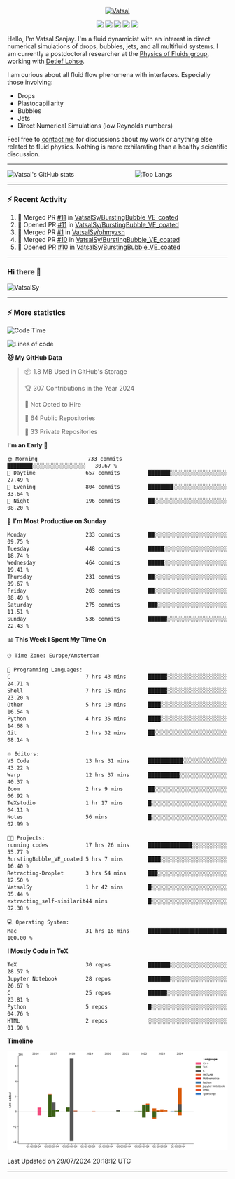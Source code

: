 <center>

[<img alt="Vatsal" width="200px" src="https://www.dropbox.com/s/dxyybgtblo8er6h/Logo_Vatsal_Vector.png?raw=1">](https://www.vatsalsanjay.com)

[<img src="https://img.shields.io/badge/googlescholar-4285F4?&style=for-the-badge&logo=googlescholar&logoColor=white">](https://scholar.google.com/citations?hl=en&user=67aQviYAAAAJ)
[<img src="https://img.shields.io/static/v1.svg?&style=for-the-badge&logo=ResearchGate&label=&message=ResearchGate&logoColor=white&color=green">](https://www.researchgate.net/profile/Vatsal-Sanjay-2)
[<img src="https://img.shields.io/badge/twitter-1DA1F2?&style=for-the-badge&logo=twitter&logoColor=white">](https://twitter.com/VatsalSanjay)
[<img src="https://img.shields.io/badge/linkedin-0A66C2?&style=for-the-badge&logo=linkedin">](https://www.linkedin.com/in/vatsalsanjay/)
[<img src="https://img.shields.io/badge/orcid-A6CE39?&style=for-the-badge&logo=orcid&logoColor=white">](https://orcid.org/0000-0002-4293-6099)

</center>

Hello, I'm Vatsal Sanjay. I'm a fluid dynamicist with an interest in direct numerical simulations of drops, bubbles, jets, and all multifluid systems. I am currently a postdoctoral researcher at the [Physics of Fluids group](https://pof.tnw.utwente.nl), working with [Detlef Lohse](https://en.wikipedia.org/wiki/Detlef_Lohse). 

I am curious about all fluid flow phenomena with interfaces. Especially those involving:

- Drops
- Plastocapillarity
- Bubbles
- Jets
- Direct Numerical Simulations (low Reynolds numbers)

Feel free to [contact me](mailto:contact@vatsalsanjay.com) for discussions about my work or anything else related to fluid physics. Nothing is more exhilarating than a healthy scientific discussion.

<!-- ![Vatsal's GitHub stats](https://github-readme-stats-xi-wine-74.vercel.app/api?username=VatsalSy&show_icons=true&theme=vision-friendly-dark)

![Top Langs](https://github-readme-stats-xi-wine-74.vercel.app/api/top-langs/?username=VatsalSy&layout=compact&theme=vision-friendly-dark) -->

---
<div style="display: flex; justify-content: space-between;">
    <img src="https://github-readme-stats-xi-wine-74.vercel.app/api?username=VatsalSy&show_icons=true&theme=vision-friendly-dark" alt="Vatsal's GitHub stats" style="width: 55%;">
    <img src="https://github-readme-stats-xi-wine-74.vercel.app/api/top-langs/?username=VatsalSy&layout=compact&theme=vision-friendly-dark" alt="Top Langs" style="width: 42%;">
</div>

---

### :zap: Recent Activity

<!--START_SECTION:activity-->
1. 🎉 Merged PR [#11](https://github.com/VatsalSy/BurstingBubble_VE_coated/pull/11) in [VatsalSy/BurstingBubble_VE_coated](https://github.com/VatsalSy/BurstingBubble_VE_coated)
2. 💪 Opened PR [#11](https://github.com/VatsalSy/BurstingBubble_VE_coated/pull/11) in [VatsalSy/BurstingBubble_VE_coated](https://github.com/VatsalSy/BurstingBubble_VE_coated)
3. 🎉 Merged PR [#1](https://github.com/VatsalSy/ohmyzsh/pull/1) in [VatsalSy/ohmyzsh](https://github.com/VatsalSy/ohmyzsh)
4. 🎉 Merged PR [#10](https://github.com/VatsalSy/BurstingBubble_VE_coated/pull/10) in [VatsalSy/BurstingBubble_VE_coated](https://github.com/VatsalSy/BurstingBubble_VE_coated)
5. 💪 Opened PR [#10](https://github.com/VatsalSy/BurstingBubble_VE_coated/pull/10) in [VatsalSy/BurstingBubble_VE_coated](https://github.com/VatsalSy/BurstingBubble_VE_coated)
<!--END_SECTION:activity-->
---

### Hi there 👋
<p align="left"> <img src="https://komarev.com/ghpvc/?username=VatsalSy&label=Profile%20views&color=orange&style=for-the-badge" alt="VatsalSy" /> </p>

---
### :zap: More statistics

<!--START_SECTION:waka-->
![Code Time](http://img.shields.io/badge/Code%20Time-36%20hrs%2055%20mins-blue)

![Lines of code](https://img.shields.io/badge/From%20Hello%20World%20I%27ve%20Written-18.4%20million%20lines%20of%20code-blue)

**🐱 My GitHub Data** 

> 📦 1.8 MB Used in GitHub's Storage 
 > 
> 🏆 307 Contributions in the Year 2024
 > 
> 🚫 Not Opted to Hire
 > 
> 📜 64 Public Repositories 
 > 
> 🔑 33 Private Repositories 
 > 
**I'm an Early 🐤** 

```text
🌞 Morning                733 commits         ████████░░░░░░░░░░░░░░░░░   30.67 % 
🌆 Daytime                657 commits         ███████░░░░░░░░░░░░░░░░░░   27.49 % 
🌃 Evening                804 commits         ████████░░░░░░░░░░░░░░░░░   33.64 % 
🌙 Night                  196 commits         ██░░░░░░░░░░░░░░░░░░░░░░░   08.20 % 
```
📅 **I'm Most Productive on Sunday** 

```text
Monday                   233 commits         ██░░░░░░░░░░░░░░░░░░░░░░░   09.75 % 
Tuesday                  448 commits         █████░░░░░░░░░░░░░░░░░░░░   18.74 % 
Wednesday                464 commits         █████░░░░░░░░░░░░░░░░░░░░   19.41 % 
Thursday                 231 commits         ██░░░░░░░░░░░░░░░░░░░░░░░   09.67 % 
Friday                   203 commits         ██░░░░░░░░░░░░░░░░░░░░░░░   08.49 % 
Saturday                 275 commits         ███░░░░░░░░░░░░░░░░░░░░░░   11.51 % 
Sunday                   536 commits         ██████░░░░░░░░░░░░░░░░░░░   22.43 % 
```


📊 **This Week I Spent My Time On** 

```text
🕑︎ Time Zone: Europe/Amsterdam

💬 Programming Languages: 
C                        7 hrs 43 mins       ██████░░░░░░░░░░░░░░░░░░░   24.71 % 
Shell                    7 hrs 15 mins       ██████░░░░░░░░░░░░░░░░░░░   23.20 % 
Other                    5 hrs 10 mins       ████░░░░░░░░░░░░░░░░░░░░░   16.54 % 
Python                   4 hrs 35 mins       ████░░░░░░░░░░░░░░░░░░░░░   14.68 % 
Git                      2 hrs 32 mins       ██░░░░░░░░░░░░░░░░░░░░░░░   08.14 % 

🔥 Editors: 
VS Code                  13 hrs 31 mins      ███████████░░░░░░░░░░░░░░   43.22 % 
Warp                     12 hrs 37 mins      ██████████░░░░░░░░░░░░░░░   40.37 % 
Zoom                     2 hrs 9 mins        ██░░░░░░░░░░░░░░░░░░░░░░░   06.92 % 
TeXstudio                1 hr 17 mins        █░░░░░░░░░░░░░░░░░░░░░░░░   04.11 % 
Notes                    56 mins             █░░░░░░░░░░░░░░░░░░░░░░░░   02.99 % 

🐱‍💻 Projects: 
running codes            17 hrs 26 mins      ██████████████░░░░░░░░░░░   55.77 % 
BurstingBubble_VE_coated 5 hrs 7 mins        ████░░░░░░░░░░░░░░░░░░░░░   16.40 % 
Retracting-Droplet       3 hrs 54 mins       ███░░░░░░░░░░░░░░░░░░░░░░   12.50 % 
VatsalSy                 1 hr 42 mins        █░░░░░░░░░░░░░░░░░░░░░░░░   05.44 % 
extracting_self-similarit44 mins             █░░░░░░░░░░░░░░░░░░░░░░░░   02.38 % 

💻 Operating System: 
Mac                      31 hrs 16 mins      █████████████████████████   100.00 % 
```

**I Mostly Code in TeX** 

```text
TeX                      30 repos            ███████░░░░░░░░░░░░░░░░░░   28.57 % 
Jupyter Notebook         28 repos            ███████░░░░░░░░░░░░░░░░░░   26.67 % 
C                        25 repos            ██████░░░░░░░░░░░░░░░░░░░   23.81 % 
Python                   5 repos             █░░░░░░░░░░░░░░░░░░░░░░░░   04.76 % 
HTML                     2 repos             ░░░░░░░░░░░░░░░░░░░░░░░░░   01.90 % 
```



**Timeline**

![Lines of Code chart](https://raw.githubusercontent.com/VatsalSy/VatsalSy/main/assets/bar_graph.png)


 Last Updated on 29/07/2024 20:18:12 UTC
<!--END_SECTION:waka-->
---

